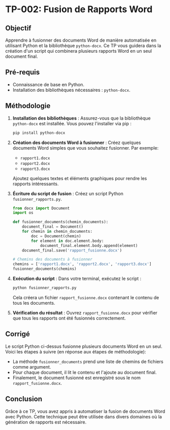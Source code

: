 # TP-002: Fusion de Rapports Word

## Objectif
Apprendre à fusionner des documents Word de manière automatisée en utilisant Python et la bibliothèque `python-docx`. Ce TP vous guidera dans la création d'un script qui combinera plusieurs rapports Word en un seul document final.

## Pré-requis
- Connaissance de base en Python.
- Installation des bibliothèques nécessaires : `python-docx`.

## Méthodologie
1. **Installation des bibliothèques** :
   Assurez-vous que la bibliothèque `python-docx` est installée. Vous pouvez l'installer via pip :
   ```bash
   pip install python-docx
   ```

2. **Création des documents Word à fusionner** :
   Créez quelques documents Word simples que vous souhaitez fusionner. Par exemple:
   - `rapport1.docx`
   - `rapport2.docx`
   - `rapport3.docx`

   Ajoutez quelques textes et éléments graphiques pour rendre les rapports intéressants.

3. **Écriture du script de fusion** :
   Créez un script Python `fusionner_rapports.py`. 

   ```python
   from docx import Document
   import os

   def fusionner_documents(chemin_documents):
       document_final = Document()
       for chemin in chemin_documents:
           doc = Document(chemin)
           for element in doc.element.body:
               document_final.element.body.append(element)
       document_final.save('rapport_fusionne.docx')

   # Chemins des documents à fusionner
   chemins = ['rapport1.docx', 'rapport2.docx', 'rapport3.docx']
   fusionner_documents(chemins)
   ```

4. **Exécution du script** :
   Dans votre terminal, exécutez le script :
   ```bash
   python fusionner_rapports.py
   ```

   Cela créera un fichier `rapport_fusionne.docx` contenant le contenu de tous les documents.

5. **Vérification du résultat** :
   Ouvrez `rapport_fusionne.docx` pour vérifier que tous les rapports ont été fusionnés correctement.

## Corrigé
Le script Python ci-dessus fusionne plusieurs documents Word en un seul. Voici les étapes à suivre (en réponse aux étapes de méthodologie):
- La méthode `fusionner_documents` prend une liste de chemins de fichiers comme argument.
- Pour chaque document, il lit le contenu et l'ajoute au document final.
- Finalement, le document fusionné est enregistré sous le nom `rapport_fusionne.docx`.

## Conclusion
Grâce à ce TP, vous avez appris à automatiser la fusion de documents Word avec Python. Cette technique peut être utilisée dans divers domaines où la génération de rapports est nécessaire.